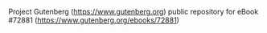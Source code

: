 Project Gutenberg (https://www.gutenberg.org) public repository
for eBook #72881 (https://www.gutenberg.org/ebooks/72881)
